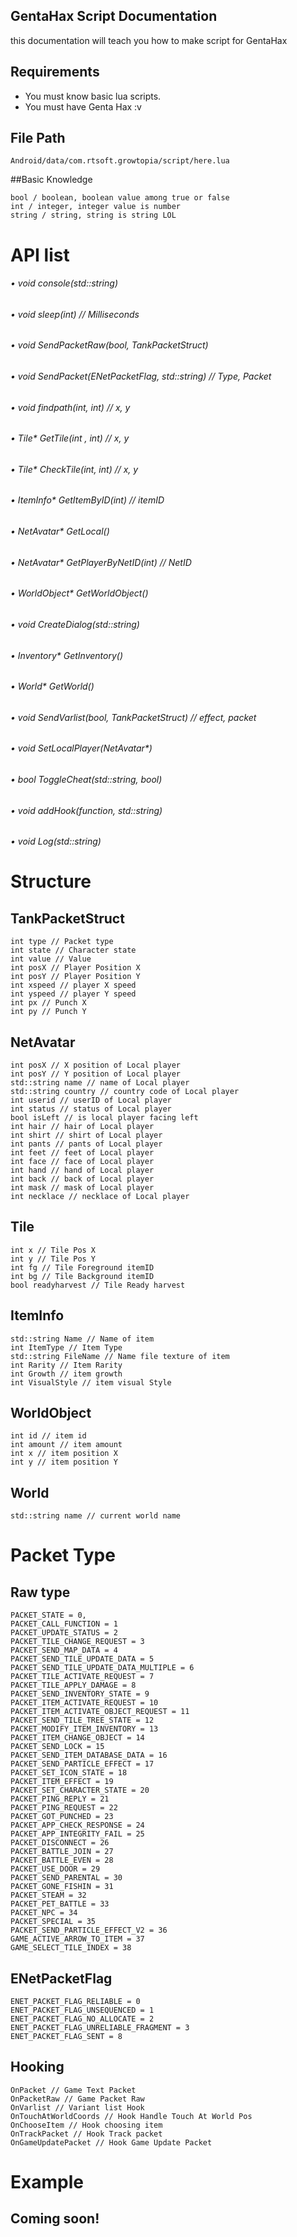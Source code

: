 ## GentaHax Script Documentation
this documentation will teach you how to make script for GentaHax

## Requirements
- You must know basic lua scripts.
- You must have Genta Hax :v


## File Path
```
Android/data/com.rtsoft.growtopia/script/here.lua
```

##Basic Knowledge
```
bool / boolean, boolean value among true or false
int / integer, integer value is number
string / string, string is string LOL
```

# API list

###### • void console(std::string)
###### • void sleep(int) // Milliseconds
###### • void SendPacketRaw(bool, TankPacketStruct)
###### • void SendPacket(ENetPacketFlag, std::string) // Type, Packet
###### • void findpath(int, int) // x, y
###### • Tile* GetTile(int , int) // x, y
###### • Tile* CheckTile(int, int) // x, y
###### • ItemInfo* GetItemByID(int) // itemID
###### • NetAvatar* GetLocal()

###### • NetAvatar* GetPlayerByNetID(int) // NetID
###### • WorldObject* GetWorldObject()
###### • void CreateDialog(std::string)
###### • Inventory* GetInventory()
###### • World* GetWorld()

###### • void SendVarlist(bool, TankPacketStruct) // effect, packet
###### • void SetLocalPlayer(NetAvatar*)
###### • bool ToggleCheat(std::string, bool)
###### • void addHook(function, std::string)
###### • void Log(std::string)

# Structure

## TankPacketStruct
```
int type // Packet type
int state // Character state
int value // Value
int posX // Player Position X
int posY // Player Position Y
int xspeed // player X speed
int yspeed // player Y speed
int px // Punch X
int py // Punch Y
```

## NetAvatar
```
int posX // X position of Local player
int posY // Y position of Local player
std::string name // name of Local player
std::string country // country code of Local player
int userid // userID of Local player
int status // status of Local player
bool isLeft // is local player facing left
int hair // hair of Local player
int shirt // shirt of Local player
int pants // pants of Local player
int feet // feet of Local player
int face // face of Local player
int hand // hand of Local player
int back // back of Local player
int mask // mask of Local player
int necklace // necklace of Local player
```

## Tile
```
int x // Tile Pos X
int y // Tile Pos Y
int fg // Tile Foreground itemID
int bg // Tile Background itemID
bool readyharvest // Tile Ready harvest
```

## ItemInfo
```
std::string Name // Name of item
int ItemType // Item Type
std::string FileName // Name file texture of item
int Rarity // Item Rarity
int Growth // item growth
int VisualStyle // item visual Style
```

## WorldObject
```
int id // item id
int amount // item amount
int x // item position X
int y // item position Y
```

## World
```
std::string name // current world name
```

# Packet Type

## Raw type
```
PACKET_STATE = 0,
PACKET_CALL_FUNCTION = 1
PACKET_UPDATE_STATUS = 2
PACKET_TILE_CHANGE_REQUEST = 3
PACKET_SEND_MAP_DATA = 4
PACKET_SEND_TILE_UPDATE_DATA = 5
PACKET_SEND_TILE_UPDATE_DATA_MULTIPLE = 6
PACKET_TILE_ACTIVATE_REQUEST = 7
PACKET_TILE_APPLY_DAMAGE = 8
PACKET_SEND_INVENTORY_STATE = 9
PACKET_ITEM_ACTIVATE_REQUEST = 10
PACKET_ITEM_ACTIVATE_OBJECT_REQUEST = 11
PACKET_SEND_TILE_TREE_STATE = 12
PACKET_MODIFY_ITEM_INVENTORY = 13
PACKET_ITEM_CHANGE_OBJECT = 14
PACKET_SEND_LOCK = 15
PACKET_SEND_ITEM_DATABASE_DATA = 16
PACKET_SEND_PARTICLE_EFFECT = 17
PACKET_SET_ICON_STATE = 18
PACKET_ITEM_EFFECT = 19
PACKET_SET_CHARACTER_STATE = 20
PACKET_PING_REPLY = 21
PACKET_PING_REQUEST = 22
PACKET_GOT_PUNCHED = 23
PACKET_APP_CHECK_RESPONSE = 24
PACKET_APP_INTEGRITY_FAIL = 25
PACKET_DISCONNECT = 26
PACKET_BATTLE_JOIN = 27
PACKET_BATTLE_EVEN = 28
PACKET_USE_DOOR = 29
PACKET_SEND_PARENTAL = 30
PACKET_GONE_FISHIN = 31
PACKET_STEAM = 32
PACKET_PET_BATTLE = 33
PACKET_NPC = 34
PACKET_SPECIAL = 35
PACKET_SEND_PARTICLE_EFFECT_V2 = 36
GAME_ACTIVE_ARROW_TO_ITEM = 37
GAME_SELECT_TILE_INDEX = 38
```

## ENetPacketFlag
```
ENET_PACKET_FLAG_RELIABLE = 0
ENET_PACKET_FLAG_UNSEQUENCED = 1
ENET_PACKET_FLAG_NO_ALLOCATE = 2
ENET_PACKET_FLAG_UNRELIABLE_FRAGMENT = 3
ENET_PACKET_FLAG_SENT = 8
```

## Hooking
```
OnPacket // Game Text Packet
OnPacketRaw // Game Packet Raw
OnVarlist // Variant list Hook
OnTouchAtWorldCoords // Hook Handle Touch At World Pos
OnChooseItem // Hook choosing item
OnTrackPacket // Hook Track packet
OnGameUpdatePacket // Hook Game Update Packet
```

# Example

## Coming soon!
